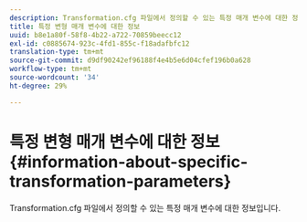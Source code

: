 ```yaml
---
description: Transformation.cfg 파일에서 정의할 수 있는 특정 매개 변수에 대한 정보입니다.
title: 특정 변형 매개 변수에 대한 정보
uuid: b8e1a80f-58f8-4b22-a722-70859beecc12
exl-id: c0885674-923c-4fd1-855c-f18adafbfc12
translation-type: tm+mt
source-git-commit: d9df90242ef96188f4e4b5e6d04cfef196b0a628
workflow-type: tm+mt
source-wordcount: '34'
ht-degree: 29%

---
```


# 특정 변형 매개 변수에 대한 정보{#information-about-specific-transformation-parameters}

Transformation.cfg 파일에서 정의할 수 있는 특정 매개 변수에 대한 정보입니다.
